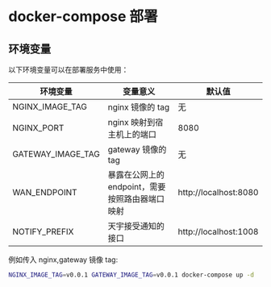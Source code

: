 # docker-compose 部署

## 环境变量

以下环境变量可以在部署服务中使用：

| 环境变量          | 变量意义                                        | 默认值                |
| ----------------- | ----------------------------------------------- | --------------------- |
| NGINX_IMAGE_TAG   | nginx 镜像的 tag                                | 无                    |
| NGINX_PORT        | nginx 映射到宿主机上的端口                      | 8080                  |
| GATEWAY_IMAGE_TAG | gateway 镜像的 tag                              | 无                    |
| WAN_ENDPOINT      | 暴露在公网上的 endpoint，需要按照路由器端口映射 | http://localhost:8080 |
| NOTIFY_PREFIX     | 天宇接受通知的接口                              | http://localhost:1008 |

例如传入 nginx,gateway 镜像 tag:

```bash
NGINX_IMAGE_TAG=v0.0.1 GATEWAY_IMAGE_TAG=v0.0.1 docker-compose up -d
```
